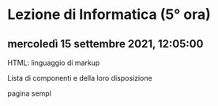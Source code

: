 # Lezione di Informatica (5° ora)

## mercoledì 15 settembre 2021, 12:05:00

HTML: linguaggio di markup

Lista di componenti e della loro disposizione

pagina sempl
<!--stackedit_data:
eyJoaXN0b3J5IjpbLTI1MDc4NDY3NCw5MzUzMDYyOTldfQ==
-->